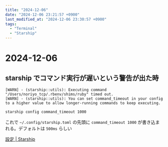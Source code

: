 ```yaml
---
title: "2024-12-06"
date: "2024-12-06 23:21:57 +0900"
last_modified_at: "2024-12-06 23:30:57 +0900"
tags:
  - "Terminal"
  - "Starship"
---
```

# 2024-12-06
## starship でコマンド実行が遅いという警告が出た時

```
[WARN] - (starship::utils): Executing command "/Users/noriyo_tcp/.rbenv/shims/ruby" timed out.
[WARN] - (starship::utils): You can set command_timeout in your config to a higher value to allow longer-running commands to keep executing.
```

```sh
starship config command_timeout 1000
```

これで `~/.config/starship.toml` の先頭に `command_timeout 1000` が書き込まれる。デフォルトは `500ms` らしい

[設定 \| Starship](https://starship.rs/ja-JP/config/#%E3%82%AA%E3%83%95%E3%82%9A%E3%82%B7%E3%83%A7%E3%83%B3)

